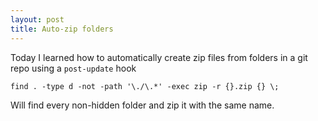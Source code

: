 ```yaml
---
layout: post
title: Auto-zip folders
---
```


Today I learned how to automatically create zip files from folders 
in a git repo using a `post-update` hook

```
find . -type d -not -path '\./\.*' -exec zip -r {}.zip {} \;
```

Will find every non-hidden folder and zip it with the same name.